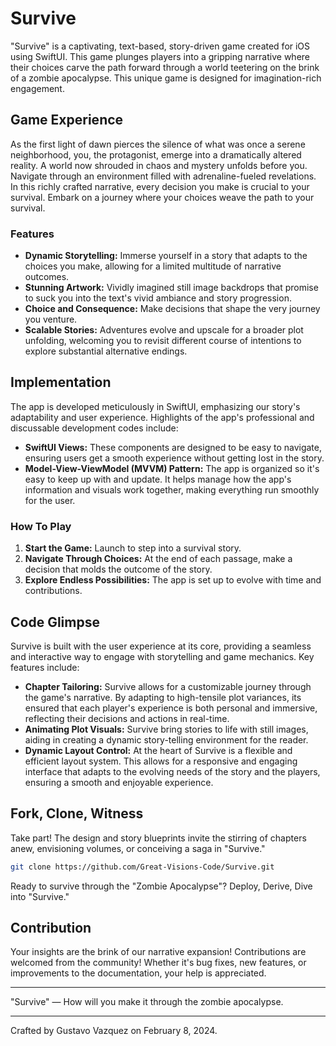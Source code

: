 # Survive


"Survive" is a captivating, text-based, story-driven game created for iOS using SwiftUI. This game plunges players into a gripping narrative where their choices carve the path forward through a world teetering on the brink of a zombie apocalypse. This unique game is designed for imagination-rich engagement.

## Game Experience

As the first light of dawn pierces the silence of what was once a serene neighborhood, you, the protagonist, emerge into a dramatically altered reality. A world now shrouded in chaos and mystery unfolds before you. Navigate through an environment filled with adrenaline-fueled revelations. In this richly crafted narrative, every decision you make is crucial to your survival. Embark on a journey where your choices weave the path to your survival.

### Features

- **Dynamic Storytelling:** Immerse yourself in a story that adapts to the choices you make, allowing for a limited multitude of narrative outcomes.
- **Stunning Artwork:** Vividly imagined still image backdrops that promise to suck you into the text's vivid ambiance and story progression.
- **Choice and Consequence:** Make decisions that shape the very journey you venture.
- **Scalable Stories:** Adventures evolve and upscale for a broader plot unfolding, welcoming you to revisit different course of intentions to explore substantial alternative endings.

## Implementation

The app is developed meticulously in SwiftUI, emphasizing our story's adaptability and user experience. Highlights of the app's professional and discussable development codes include:

- **SwiftUI Views:** These components are designed to be easy to navigate, ensuring users get a smooth experience without getting lost in the story.
- **Model-View-ViewModel (MVVM) Pattern:** The app is organized so it's easy to keep up with and update. It helps manage how the app's information and visuals work together, making everything run smoothly for the user.

### How To Play

1. **Start the Game:** Launch to step into a survival story.
2. **Navigate Through Choices:** At the end of each passage, make a decision that molds the outcome of the story. 
3. **Explore Endless Possibilities:** The app is set up to evolve with time and contributions. 

## Code Glimpse

Survive is built with the user experience at its core, providing a seamless and interactive way to engage with storytelling and game mechanics. Key features include:

- **Chapter Tailoring:** Survive allows for a customizable journey through the game's narrative. By adapting to high-tensile plot variances, its ensured that each player's experience is both personal and immersive, reflecting their decisions and actions in real-time.
- **Animating Plot Visuals:** Survive bring stories to life with still images, aiding in creating a dynamic story-telling environment for the reader.  
- **Dynamic Layout Control:** At the heart of Survive is a flexible and efficient layout system. This allows for a responsive and engaging interface that adapts to the evolving needs of the story and the players, ensuring a smooth and enjoyable experience.

## Fork, Clone, Witness

Take part! The design and story blueprints invite the stirring of chapters anew, envisioning volumes, or conceiving a saga in "Survive."

```sh
git clone https://github.com/Great-Visions-Code/Survive.git
```

Ready to survive through the "Zombie Apocalypse"? Deploy, Derive, Dive into "Survive."

## Contribution

Your insights are the brink of our narrative expansion! Contributions are welcomed from the community! Whether it's bug fixes, new features, or improvements to the documentation, your help is appreciated.

---

"Survive" — How will you make it through the zombie apocalypse.
___

Crafted by Gustavo Vazquez on February 8, 2024.
